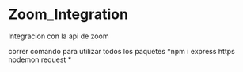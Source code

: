 # Zoom_Integration
Integracion con la api de zoom

correr comando para utilizar todos los paquetes
*npm i express https nodemon request *
